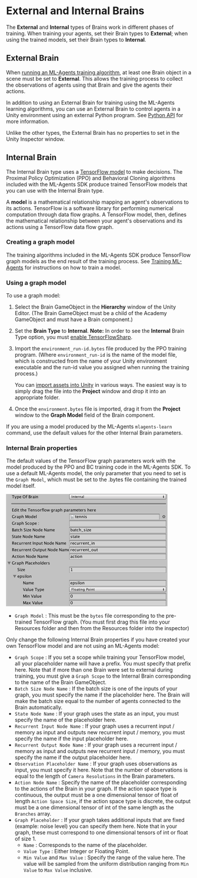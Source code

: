 # External and Internal Brains

The **External** and **Internal** types of Brains work in different phases of
training. When training your agents, set their Brain types to **External**; when
using the trained models, set their Brain types to **Internal**.

## External Brain

When [running an ML-Agents training algorithm](Training-ML-Agents.md), at least
one Brain object in a scene must be set to **External**. This allows the
training process to collect the observations of agents using that Brain and give
the agents their actions.

In addition to using an External Brain for training using the ML-Agents learning
algorithms, you can use an External Brain to control agents in a Unity
environment using an external Python program. See [Python API](../ml-agents/README.md)
for more information.

Unlike the other types, the External Brain has no properties to set in the Unity
Inspector window.

## Internal Brain

The Internal Brain type uses a
[TensorFlow model](https://www.tensorflow.org/get_started/get_started_for_beginners#models_and_training)
to make decisions. The Proximal Policy Optimization (PPO) and Behavioral Cloning
algorithms included with the ML-Agents SDK produce trained TensorFlow models
that you can use with the Internal Brain type.

A __model__ is a mathematical relationship mapping an agent's observations to
its actions. TensorFlow is a software library for performing numerical
computation through data flow graphs. A TensorFlow model, then, defines the
mathematical relationship between your agent's observations and its actions
using a TensorFlow data flow graph.

### Creating a graph model

The training algorithms included in the ML-Agents SDK produce TensorFlow graph
models as the end result of the training process. See
[Training ML-Agents](Training-ML-Agents.md) for instructions on how to train a
model.

### Using a graph model

To use a graph model:

1. Select the Brain GameObject in the **Hierarchy** window of the Unity Editor.
   (The Brain GameObject must be a child of the Academy GameObject and must have
   a Brain component.)
2. Set the **Brain Type** to **Internal**.
    **Note:** In order to see the **Internal** Brain Type option, you must
    [enable TensorFlowSharp](Using-TensorFlow-Sharp-in-Unity.md).  
3. Import the `environment_run-id.bytes` file produced by the PPO training
   program. (Where `environment_run-id` is the name of the model file, which is
   constructed from the name of your Unity environment executable and the run-id
   value you assigned when running the training process.)

   You can
   [import assets into Unity](https://docs.unity3d.com/Manual/ImportingAssets.html)
   in various ways. The easiest way is to simply drag the file into the
   **Project** window and drop it into an appropriate folder.
4. Once the `environment.bytes` file is imported, drag it from the **Project**
   window to the **Graph Model** field of the Brain component.

If you are using a model produced by the ML-Agents `mlagents-learn` command, use
the default values for the other Internal Brain parameters.

### Internal Brain properties

The default values of the TensorFlow graph parameters work with the model
produced by the PPO and BC training code in the ML-Agents SDK. To use a default
ML-Agents model, the only parameter that you need to set is the `Graph Model`,
which must be set to the .bytes file containing the trained model itself.

![Internal Brain Inspector](images/internal_brain.png)

* `Graph Model` : This must be the `bytes` file corresponding to the pre-trained
   TensorFlow graph. (You must first drag this file into your Resources folder
   and then from the Resources folder into the inspector)

Only change the following Internal Brain properties if you have created your own
TensorFlow model and are not using an ML-Agents model:

* `Graph Scope` : If you set a scope while training your TensorFlow model, all
  your placeholder name will have a prefix. You must specify that prefix here.
  Note that if more than one Brain were set to external during training, you
  must give a `Graph Scope` to the Internal Brain corresponding to the name of
  the Brain GameObject.
* `Batch Size Node Name` : If the batch size is one of the inputs of your
  graph, you must specify the name if the placeholder here. The Brain will make
  the batch size equal to the number of agents connected to the Brain
  automatically.
* `State Node Name` : If your graph uses the state as an input, you must specify
  the name of the placeholder here.
* `Recurrent Input Node Name` : If your graph uses a recurrent input / memory as
  input and outputs new recurrent input / memory, you must specify the name if
  the input placeholder here.
* `Recurrent Output Node Name` : If your graph uses a recurrent input / memory
  as input and outputs new recurrent input / memory, you must specify the name
  if the output placeholder here.
* `Observation Placeholder Name` : If your graph uses observations as input, you
  must specify it here. Note that the number of observations is equal to the
  length of `Camera Resolutions` in the Brain parameters.
* `Action Node Name` : Specify the name of the placeholder corresponding to the
  actions of the Brain in your graph. If the action space type is continuous,
  the output must be a one dimensional tensor of float of length `Action Space
  Size`, if the action space type is discrete, the output must be a one
  dimensional tensor of int of the same length as the `Branches` array.
* `Graph Placeholder` : If your graph takes additional inputs that are fixed
  (example: noise level) you can specify them here. Note that in your graph,
  these must correspond to one dimensional tensors of int or float of size 1.
  * `Name` : Corresponds to the name of the placeholder.
  * `Value Type` : Either Integer or Floating Point.
  * `Min Value` and `Max Value` : Specify the range of the value here. The value
    will be sampled from the uniform distribution ranging from `Min Value` to
    `Max Value` inclusive.
